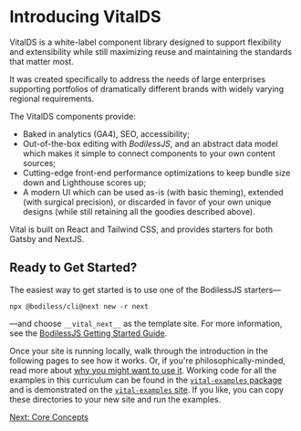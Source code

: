 # Introducing VitalDS

VitalDS is a white-label component library designed to support flexibility and extensibility while
still maximizing reuse and maintaining the standards that matter most.

It was created specifically to address the needs of large enterprises supporting portfolios of
dramatically different brands with widely varying regional requirements.

The VitalDS components provide:

- Baked in analytics (GA4), SEO, accessibility;
- Out-of-the-box editing with _BodilessJS_, and an abstract data model which makes it simple to
  connect components to your own content sources;
- Cutting-edge front-end performance optimizations to keep bundle size down and Lighthouse scores
  up;
- A modern UI which can be used as-is (with basic theming), extended (with surgical precision), or
  discarded in favor of your own unique designs (while still retaining all the goodies described
  above).

Vital is built on React and Tailwind CSS, and provides starters for both Gatsby and NextJS.

## Ready to Get Started?

The easiest way to get started is to use one of the BodilessJS starters—

```shell
npx @bodiless/cli@next new -r next
```

—and choose `__vital_next__` as the template site. For more information, see the [BodilessJS
Getting Started Guide](/About/GettingStarted).

Once your site is running locally, walk through the introduction in the following pages to see how
it works. Or, if you're philosophically-minded, read more about [why you might want to use
it](./WhyVital). Working code for all the examples in this curriculum can be found in the
[`vital-examples` package](https://github.com/johnsonandjohnson/Bodiless-JS/tree/main/packages/vital-examples ':target=_blank')
and is demonstrated on the
[`vital-examples` site](https://github.com/johnsonandjohnson/Bodiless-JS/tree/main/sites/vital-examples ':target=_blank').
If you like, you can copy these directories to your new site and run the examples.

[Next: Core Concepts](./CoreConcepts.md)